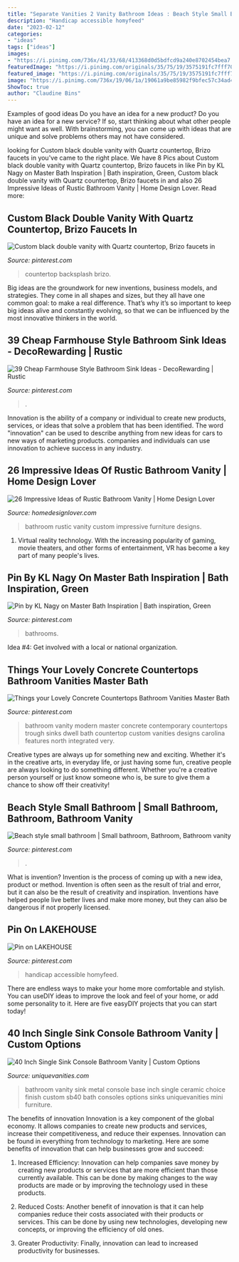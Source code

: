 ```yaml
---
title: "Separate Vanities 2 Vanity Bathroom Ideas : Beach Style Small Bathroom"
description: "Handicap accessible homyfeed"
date: "2023-02-12"
categories:
- "ideas"
tags: ["ideas"]
images:
- "https://i.pinimg.com/736x/41/33/68/413368d0d5bdfcd9a240e8702454bea7.jpg"
featuredImage: "https://i.pinimg.com/originals/35/75/19/3575191fc7fff70d9a702882ce46dc7d.jpg"
featured_image: "https://i.pinimg.com/originals/35/75/19/3575191fc7fff70d9a702882ce46dc7d.jpg"
image: "https://i.pinimg.com/736x/19/06/1a/19061a9be85982f9bfec57c34ad4cd93.jpg"
ShowToc: true
author: "Claudine Bins"
---
```



Examples of good ideas
Do you have an idea for a new product? Do you have an idea for a new service? If so, start thinking about what other people might want as well. With brainstorming, you can come up with ideas that are unique and solve problems others may not have considered.

	

		
looking for Custom black double vanity with Quartz countertop, Brizo faucets in you've came to the right place. We have 8 Pics about Custom black double vanity with Quartz countertop, Brizo faucets in like Pin by KL Nagy on Master Bath Inspiration | Bath inspiration, Green, Custom black double vanity with Quartz countertop, Brizo faucets in and also 26 Impressive Ideas of Rustic Bathroom Vanity | Home Design Lover. Read more:
		
    
## Custom Black Double Vanity With Quartz Countertop, Brizo Faucets In

<img loading=lazy src="https://i.pinimg.com/736x/19/06/1a/19061a9be85982f9bfec57c34ad4cd93.jpg" onerror="this.onerror=null;this.src='https://tse4.mm.bing.net/th?id=OIP.sbxJBsRxsopEu4zv2kUdPgHaE7&amp;pid=15.1';" alt="Custom black double vanity with Quartz countertop, Brizo faucets in">

_Source: pinterest.com_

>countertop backsplash brizo. 

	

Big ideas are the groundwork for new inventions, business models, and strategies. They come in all shapes and sizes, but they all have one common goal: to make a real difference. That’s why it’s so important to keep big ideas alive and constantly evolving, so that we can be influenced by the most innovative thinkers in the world.

    
## 39 Cheap Farmhouse Style Bathroom Sink Ideas - DecoRewarding | Rustic

<img loading=lazy src="https://i.pinimg.com/736x/41/33/68/413368d0d5bdfcd9a240e8702454bea7.jpg" onerror="this.onerror=null;this.src='https://tse3.mm.bing.net/th?id=OIP.J1HwSpuAOmqi-1hCl3cTVgHaLH&amp;pid=15.1';" alt="39 Cheap Farmhouse Style Bathroom Sink Ideas - DecoRewarding | Rustic">

_Source: pinterest.com_

>. 

	

Innovation is the ability of a company or individual to create new products, services, or ideas that solve a problem that has been identified. The word "innovation" can be used to describe anything from new ideas for cars to new ways of marketing products. companies and individuals can use innovation to achieve success in any industry.

    
## 26 Impressive Ideas Of Rustic Bathroom Vanity | Home Design Lover

<img loading=lazy src="https://homedesignlover.com/wp-content/uploads/2015/04/2-custom-made.jpg" onerror="this.onerror=null;this.src='https://tse2.mm.bing.net/th?id=OIP.AC1MOl2aZZfUDfbWMUgpiQHaLP&amp;pid=15.1';" alt="26 Impressive Ideas of Rustic Bathroom Vanity | Home Design Lover">

_Source: homedesignlover.com_

>bathroom rustic vanity custom impressive furniture designs. 

	

1. Virtual reality technology. With the increasing popularity of gaming, movie theaters, and other forms of entertainment, VR has become a key part of many people's lives.

    
## Pin By KL Nagy On Master Bath Inspiration | Bath Inspiration, Green

<img loading=lazy src="https://i.pinimg.com/736x/8e/6e/07/8e6e071f5117197c6e33243eb8e7d224.jpg" onerror="this.onerror=null;this.src='https://tse1.mm.bing.net/th?id=OIP.LUuU8Xt5Jphq9S4Wwo4Q1gHaKW&amp;pid=15.1';" alt="Pin by KL Nagy on Master Bath Inspiration | Bath inspiration, Green">

_Source: pinterest.com_

>bathrooms. 

	

Idea #4: Get involved with a local or national organization.
 

    
## Things Your Lovely Concrete Countertops Bathroom Vanities Master Bath

<img loading=lazy src="https://i.pinimg.com/736x/47/38/4b/47384bcf2f94dafdb943c520ddbf82f9.jpg" onerror="this.onerror=null;this.src='https://tse3.mm.bing.net/th?id=OIP.Rz1lzr4YxJyd1QhUq-p9vgHaJQ&amp;pid=15.1';" alt="Things your Lovely Concrete Countertops Bathroom Vanities Master Bath">

_Source: pinterest.com_

>bathroom vanity modern master concrete contemporary countertops trough sinks dwell bath countertop custom vanities designs carolina features north integrated very. 

	

Creative types are always up for something new and exciting. Whether it's in the creative arts, in everyday life, or just having some fun, creative people are always looking to do something different. Whether you're a creative person yourself or just know someone who is, be sure to give them a chance to show off their creativity!

    
## Beach Style Small Bathroom | Small Bathroom, Bathroom, Bathroom Vanity

<img loading=lazy src="https://i.pinimg.com/originals/35/75/19/3575191fc7fff70d9a702882ce46dc7d.jpg" onerror="this.onerror=null;this.src='https://tse3.mm.bing.net/th?id=OIP.r90R78QDyuPo8bkvUwoSVgHaJ4&amp;pid=15.1';" alt="Beach style small bathroom | Small bathroom, Bathroom, Bathroom vanity">

_Source: pinterest.com_

>. 

	

What is invention?
Invention is the process of coming up with a new idea, product or method. Invention is often seen as the result of trial and error, but it can also be the result of creativity and inspiration. Inventions have helped people live better lives and make more money, but they can also be dangerous if not properly licensed.

    
## Pin On LAKEHOUSE

<img loading=lazy src="https://i.pinimg.com/originals/d3/5a/f1/d35af153a36220e2d45d9ff59662ce68.jpg" onerror="this.onerror=null;this.src='https://tse2.mm.bing.net/th?id=OIP.ueMqIdkFfp7kv6lE2VkJkwHaLE&amp;pid=15.1';" alt="Pin on LAKEHOUSE">

_Source: pinterest.com_

>handicap accessible homyfeed. 

	

There are endless ways to make your home more comfortable and stylish. You can useDIY ideas to improve the look and feel of your home, or add some personality to it. Here are five easyDIY projects that you can start today!

    
## 40 Inch Single Sink Console Bathroom Vanity | Custom Options

<img loading=lazy src="https://cdn.uniquevanities.com/media/resized/SB40-1_size0.jpg" onerror="this.onerror=null;this.src='https://tse2.mm.bing.net/th?id=OIP.fUKlcH9Nwk4esZ109sK9CwHaNc&amp;pid=15.1';" alt="40 Inch Single Sink Console Bathroom Vanity | Custom Options">

_Source: uniquevanities.com_

>bathroom vanity sink metal console base inch single ceramic choice finish custom sb40 bath consoles options sinks uniquevanities mini furniture. 

	

The benefits of innovation
Innovation is a key component of the global economy. It allows companies to create new products and services, increase their competitiveness, and reduce their expenses. Innovation can be found in everything from technology to marketing. Here are some benefits of innovation that can help businesses grow and succeed:
1. Increased Efficiency: Innovation can help companies save money by creating new products or services that are more efficient than those currently available. This can be done by making changes to the way products are made or by improving the technology used in these products.

2. Reduced Costs: Another benefit of innovation is that it can help companies reduce their costs associated with their products or services. This can be done by using new technologies, developing new concepts, or improving the efficiency of old ones.

3. Greater Productivity: Finally, innovation can lead to increased productivity for businesses.

